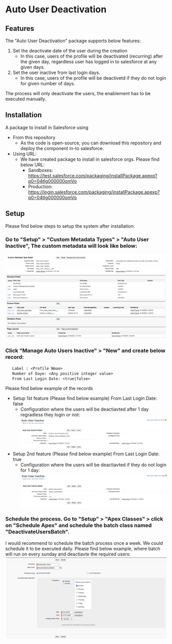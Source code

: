 # Auto User Deactivation

## Features
The "Auto User Deactivation" package supports below features:
1. Set the deactivate date of the user during the creation
    - In this case, users of the profile will be deactivated (recurring) after the given day, regardless user has logged in to salesforce at any given days.
2. Set the user inactive from last login days.
    - In this case, users of the profile will be deactivetd if they do not login for given number of days.

The process will only deactivate the users, the enablement has to be executed manually.
 
## Installation
A package to install in Salesforce using
- From this repository
  - As the code is open-source, you can download this repository and deploy the component in-to salesforce.
- Using URL:
  - We have created package to install in salesforce orgs. Please find below URL:
    - Sandboxes: https://test.salesforce.com/packaging/installPackage.apexp?p0=04tIg000000omVo
    - Production: https://login.salesforce.com/packaging/installPackage.apexp?p0=04tIg000000omVo

## Setup
Please find below steps to setup the system after installation:
### Go to "Setup" > "Custom Metadata Types" > "Auto User Inactive", The custom metadata will look like below:
![Auto user inactive custom metadata](https://github.com/harshvasisthaa/autoUserDeactivation/blob/main/images/custom_metadata.png?raw=true)
### Click "Manage Auto Users Inactive" > "New" and create below record:
       Label : <Profile Nmae>
       Number of Daye: <Any positive integer value>
       From Last Login Date: <true|false>
  Please find below example of the records
  - Setup 1st feature (Please find below example)
        From Last Login Date: false
      - Configuration where the users will be deactiavted after 1 day regradless they login or not:
        ![Example record 1](https://github.com/harshvasisthaa/autoUserDeactivation/blob/main/images/record_example_2.png?raw=true)
  - Setup 2nd feature (Please find below example)
        From Last Login Date: true
      - Configuration where the users will be deactiavted if they do not login for 1 day:
        ![Example record 1](https://github.com/harshvasisthaa/autoUserDeactivation/blob/main/images/record_example_1.png?raw=true)

### Schedule the process. Go to "Setup" > "Apex Classes" > click on "Schedule Apex" and schedule the batch class named "DeactivateUsersBatch".
  I would recommend to schedule the batch process once a week. We could schedule it to be executed daily.
  Please find below example, where batch will run on every sunday and deactiavte the required users:
  ![Batch Setip](https://github.com/harshvasisthaa/autoUserDeactivation/blob/main/images/sample_batch_scheduled_weekly_sunday.png?raw=true)
